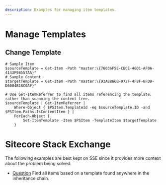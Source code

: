 ```yaml
---
description: Examples for managing item templates.
---
```


# Manage Templates

## Change Template

```text
# Sample Item
$sourceTemplate = Get-Item -Path "master:\{76036F5E-CBCE-46D1-AF0A-4143F9B557AA}"
# Sample Content
$targetTemplate = Get-Item -Path "master:\{93A8866B-972F-4FBF-8FD9-D6004B18C0AF}"

# Use Get-ItemReferrer to find all items referencing the template, rather than scanning the content tree.
$sourceTemplate | Get-ItemReferrer | 
    Where-Object { $PSItem.TemplateId -eq $sourceTemplate.ID -and $PSItem.Paths.IsContentItem } |
    ForEach-Object {
        Set-ItemTemplate -Item $PSItem -TemplateItem $targetTemplate
    }
```

# Sitecore Stack Exchange

The following examples are best kept on SSE since it provides more context about the problem being solved.

* [Question](https://sitecore.stackexchange.com/a/15168/95) Find all items based on a template found anywhere in the inheritance chain.